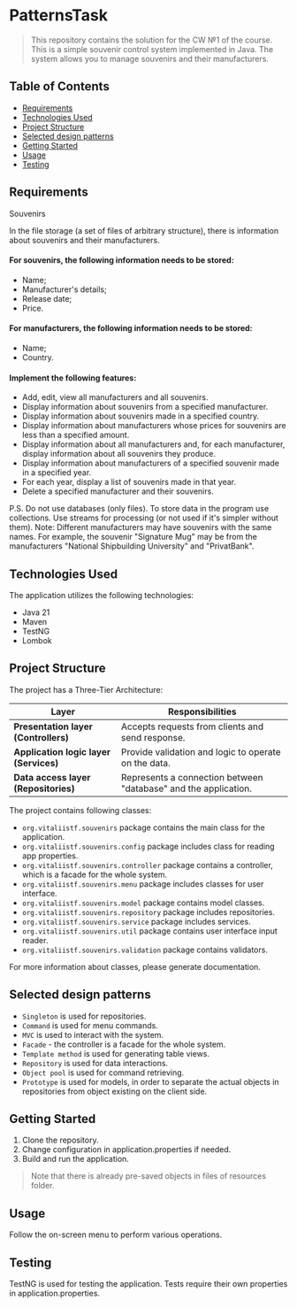 # PatternsTask

> This repository contains the solution for the CW №1 of the course. This is a simple souvenir control system
> implemented in Java. The system allows you to manage souvenirs and their manufacturers.

## Table of Contents

- [Requirements](#requirements)
- [Technologies Used](#technologies-used)
- [Project Structure](#project-structure)
- [Selected design patterns](#selected-design-patterns)
- [Getting Started](#getting-started)
- [Usage](#usage)
- [Testing](#testing)

## Requirements

Souvenirs

In the file storage (a set of files of arbitrary structure), there is information about souvenirs and their 
manufacturers. 

#### For souvenirs, the following information needs to be stored:
- Name;
- Manufacturer's details;
- Release date;
- Price.

#### For manufacturers, the following information needs to be stored:
- Name;
- Country.

#### Implement the following features:
- Add, edit, view all manufacturers and all souvenirs.
- Display information about souvenirs from a specified manufacturer.
- Display information about souvenirs made in a specified country.
- Display information about manufacturers whose prices for souvenirs are less than a specified amount.
- Display information about all manufacturers and, for each manufacturer, display information about all souvenirs 
they produce.
- Display information about manufacturers of a specified souvenir made in a specified year.
- For each year, display a list of souvenirs made in that year.
- Delete a specified manufacturer and their souvenirs.

P.S. Do not use databases (only files). To store data in the program use collections. 
Use streams for processing (or not used if it's simpler without them).
Note: Different manufacturers may have souvenirs with the same names. For example, the souvenir "Signature Mug" 
may be from the manufacturers "National Shipbuilding University" and "PrivatBank".

## Technologies Used

The application utilizes the following technologies:

- Java 21
- Maven
- TestNG
- Lombok

## Project Structure

The project has a Three-Tier Architecture:

| Layer                                  | Responsibilities                                                | 
|----------------------------------------|-----------------------------------------------------------------|
| **Presentation layer (Controllers)**   | Accepts requests from clients and send response.                |
| **Application logic layer (Services)** | Provide validation and logic to operate on the data.            |
| **Data access layer (Repositories)**   | Represents a connection between "database" and the application. |

The project contains following classes:

- `org.vitaliistf.souvenirs` package contains the main class for the application.
- `org.vitaliistf.souvenirs.config` package includes class for reading app properties.
- `org.vitaliistf.souvenirs.controller` package contains a controller, which is a facade for the whole system.
- `org.vitaliistf.souvenirs.menu` package includes classes for user interface.
- `org.vitaliistf.souvenirs.model` package contains model classes.
- `org.vitaliistf.souvenirs.repository` package includes repositories.
- `org.vitaliistf.souvenirs.service` package includes services.
- `org.vitaliistf.souvenirs.util` package contains user interface input reader.
- `org.vitaliistf.souvenirs.validation` package contains validators.

For more information about classes, please generate documentation.

## Selected design patterns

- `Singleton` is used for repositories.
- `Command` is used for menu commands.
- `MVC` is used to interact with the system.
- `Facade` - the controller is a facade for the whole system.
- `Template method` is used for generating table views.
- `Repository` is used for data interactions.
- `Object pool` is used for command retrieving.
- `Prototype` is used for models, in order to separate the actual objects 
in repositories from object existing on the client side.

## Getting Started

1. Clone the repository.
2. Change configuration in application.properties if needed.
3. Build and run the application.

> Note that there is already pre-saved objects in files of resources folder.

## Usage

Follow the on-screen menu to perform various operations.

## Testing

TestNG is used for testing the application. Tests require their own properties in application.properties.